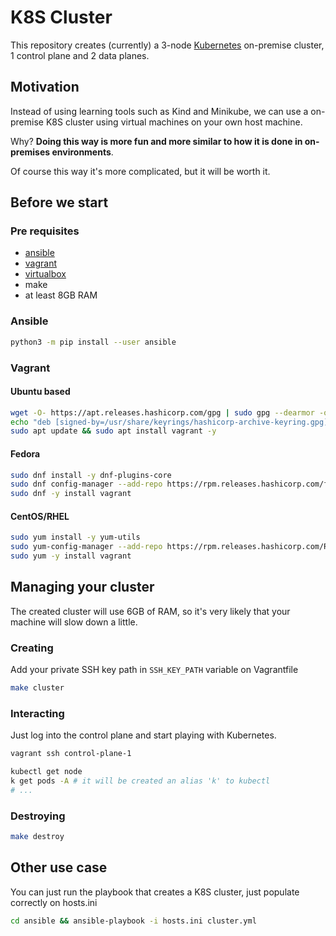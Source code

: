 # K8S Cluster

This repository creates (currently) a 3-node [Kubernetes](https://kubernetes.io/) on-premise cluster, 1 control plane and 2 data planes.

## Motivation

Instead of using learning tools such as Kind and Minikube, we can use a on-premise K8S cluster using virtual machines on your own host machine.

Why? **Doing this way is more fun and more similar to how it is done in on-premises environments**.

Of course this way it's more complicated, but it will be worth it.

## Before we start

### Pre requisites

* [ansible](https://www.ansible.com/)
* [vagrant](https://www.vagrantup.com/)
* [virtualbox](https://www.virtualbox.org/wiki/Downloads)
* make
* at least 8GB RAM

### Ansible

```sh
python3 -m pip install --user ansible
```

### Vagrant

#### Ubuntu based

```sh
wget -O- https://apt.releases.hashicorp.com/gpg | sudo gpg --dearmor -o /usr/share/keyrings/hashicorp-archive-keyring.gpg
echo "deb [signed-by=/usr/share/keyrings/hashicorp-archive-keyring.gpg] https://apt.releases.hashicorp.com $(lsb_release -cs) main" | sudo tee /etc/apt/sources.list.d/hashicorp.list
sudo apt update && sudo apt install vagrant -y
```

#### Fedora

```sh
sudo dnf install -y dnf-plugins-core
sudo dnf config-manager --add-repo https://rpm.releases.hashicorp.com/fedora/hashicorp.repo
sudo dnf -y install vagrant
```

#### CentOS/RHEL

```sh
sudo yum install -y yum-utils
sudo yum-config-manager --add-repo https://rpm.releases.hashicorp.com/RHEL/hashicorp.repo
sudo yum -y install vagrant
```

## Managing your cluster

The created cluster will use 6GB of RAM, so it's very likely that your machine will slow down a little.

### Creating

Add your private SSH key path in `SSH_KEY_PATH` variable on Vagrantfile

```sh
make cluster
```

### Interacting

Just log into the control plane and start playing with Kubernetes.

```sh
vagrant ssh control-plane-1
```

```sh
kubectl get node
k get pods -A # it will be created an alias 'k' to kubectl
# ...
```

### Destroying

```sh
make destroy
```

## Other use case

You can just run the playbook that creates a K8S cluster, just populate correctly on hosts.ini

```sh
cd ansible && ansible-playbook -i hosts.ini cluster.yml
```
